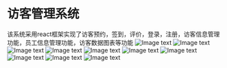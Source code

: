 # 访客管理系统
该系统采用react框架实现了访客预约，签到，评价，登录，注册，访客信息管理功能，员工信息管理功能，访客数据图表等功能
![Image text](https://github.com/pianzhideao/manageSystem/blob/master/image/%E9%A2%84%E7%BA%A6%E9%A1%B5.png) ![Image text](https://github.com/pianzhideao/manageSystem/blob/master/image/%E7%8E%B0%E5%9C%BA%E7%AD%BE%E5%88%B0%E9%A1%B5.png) ![Image text](https://github.com/pianzhideao/manageSystem/blob/master/image/%E7%AD%BE%E5%88%B0%E9%A1%B5.png) ![Image text](https://github.com/pianzhideao/manageSystem/blob/master/image/%E8%AF%84%E4%BB%B7%E9%A1%B5.png) ![Image text](https://github.com/pianzhideao/manageSystem/blob/master/image/%E9%A6%96%E9%A1%B5.png) ![Image text](https://github.com/pianzhideao/manageSystem/blob/master/image/%E4%B8%BB%E9%A1%B5%E9%9D%A2.png) ![Image text](https://github.com/pianzhideao/manageSystem/blob/master/image/%E4%BF%A1%E6%81%AF%E7%AE%A1%E7%90%86%E9%A1%B5%E9%9D%A2.png) ![Image text](https://github.com/pianzhideao/manageSystem/blob/master/image/%E6%95%B0%E6%8D%AE%E5%9B%BE%E8%A1%A8%E9%A1%B5.png) ![Image text](https://github.com/pianzhideao/manageSystem/blob/master/image/%E7%AE%A1%E7%90%86%E5%91%98%E9%A1%B5%E9%9D%A2.png) ![Image text](https://github.com/pianzhideao/manageSystem/blob/master/image/%E8%A7%92%E8%89%B2%E7%AE%A1%E7%90%86%E9%A1%B5.png)
